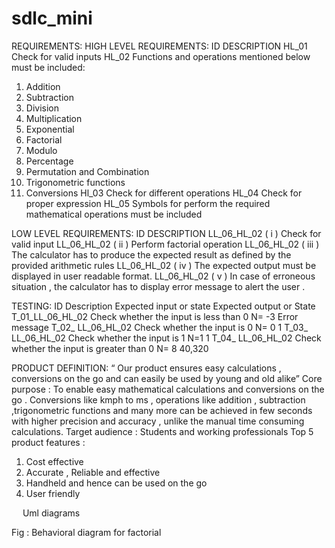 # sdlc_mini

REQUIREMENTS:
HIGH LEVEL REQUIREMENTS:
ID	DESCRIPTION
HL_01	Check for valid inputs
HL_02	Functions and operations mentioned below must be included:
01. Addition 
02. Subtraction
03. Division 
04. Multiplication 
05. Exponential 
06. Factorial 
07. Modulo
08. Percentage
09. Permutation and Combination 
10. Trigonometric functions 
11. Conversions 
Hl_03	Check for different operations
HL_04	Check for proper expression
HL_05	Symbols for perform the required mathematical operations must be included













LOW LEVEL REQUIREMENTS:
ID	DESCRIPTION
LL_06_HL_02 ( i )	Check for valid input
LL_06_HL_02 ( ii )	Perform factorial operation
LL_06_HL_02 ( iii )	The calculator has to produce the expected result as defined by the provided arithmetic rules 
LL_06_HL_02 ( iv )	The expected output must be displayed in user readable format.
LL_06_HL_02 ( v )	In case of erroneous situation , the calculator has to display error message to alert the user .




















TESTING:
ID	Description	Expected input or state	Expected output or State
T_01_LL_06_HL_02	Check whether the input is less than 0	N= -3	Error message
T_02_ LL_06_HL_02	Check whether the input is 0	N= 0	1
T_03_ LL_06_HL_02	Check whether the input is 1	N=1	1
T_04_ LL_06_HL_02	Check whether the input is greater than 0	N= 8	40,320











PRODUCT DEFINITION:
“ Our product ensures easy calculations , conversions on the go and can easily be used by young and old alike”
Core purpose :  To enable easy mathematical calculations and conversions on the go . Conversions like kmph to ms , operations like addition , subtraction ,trigonometric functions and many more can be achieved in few seconds with higher precision and accuracy , unlike the manual time consuming calculations. 
Target audience : Students and working professionals 
Top 5 product features :
1.	Cost effective
2.	Accurate , Reliable and effective
3.	Handheld and hence can be used on the go
4.	User friendly 

 
Uml diagrams 

 
Fig : Behavioral diagram for factorial
